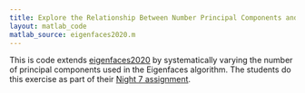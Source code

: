 ```yaml
---
title: Explore the Relationship Between Number Principal Components and Accuracy
layout: matlab_code
matlab_source: eigenfaces2020.m
---
```

This is code extends [eigenfaces2020](eigenfaces2020) by systematically varying the number of principal components used in the Eigenfaces algorithm.  The students do this exercise as part of their [Night 7 assignment](/Chapters/m1_night7.pdf).
